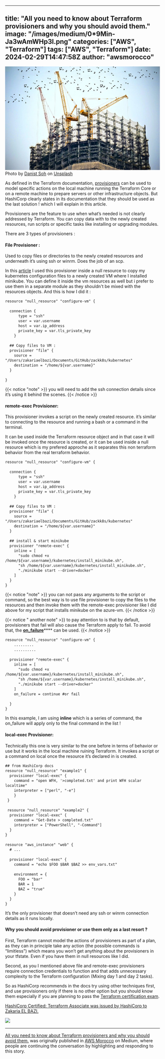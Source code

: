 
---
title: "All you need to know about Terraform provisioners and why you should avoid them."
image: "/images/medium/0*9Min-Ja3wAmWHp3l.png"
categories: ["AWS", "Terraform"]
tags: ["AWS", "Terraform"]
date: 2024-02-29T14:47:58Z
author: "awsmorocco"
---

![](/assets/images/medium/0*9Min-Ja3wAmWHp3l)Photo by [Danist
Soh](https://unsplash.com/@danist07?utm_source=unsplash&utm_medium=referral&utm_content=creditCopyText)
on
[Unsplash](https://unsplash.com/s/photos/infrastructure?utm_source=unsplash&utm_medium=referral&utm_content=creditCopyText)

As defined in the Terraform documentation,
[provisioners](https://www.terraform.io/language/resources/provisioners/syntax)
can be used to model specific actions on the local machine running the
Terraform Core or on a remote machine to prepare servers or other
infrastructure objects. But HashiCorp clearly states in its documentation that
they should be used as the last solution ! which I will explain in this
article.

Provisioners are the feature to use when what’s needed is not clearly
addressed by Terraform. You can copy data with to the newly created resources,
run scripts or specific tasks like installing or upgrading modules.

There are 3 types of provisioners :

#### File Provisioner :

Used to copy files or directories to the newly created resources and
underneath it’s using ssh or winrm. Does the job of an scp.

In this [article](https://awstip.com/i-deployed-my-static-website-with-kubernetes-on-azure-using-terraform-because-why-not-2cdfe8807ca4) I used this provisioner inside a null resource to copy my kubernetes configuration files
to a newly created VM where I installed minikube. You can define it inside the
vm resources as well but i prefer to use them in a separate module as they
shouldn't be mixed with the resources objects. And this is how I did it :

```HCL
resource "null_resource" "configure-vm" {

  connection {
      type = "ssh"
      user = var.username
      host = var.ip_address
      private_key = var.tls_private_key
    }

  ## Copy files to VM :
  provisioner "file" {
    source = "/Users/zakariaelbazi/Documents/GitHub/zackk8s/kubernetes"
    destination = "/home/${var.username}"
  }

}
```
{{< notice "note" >}}
you will need to add the ssh connection details since it’s using it behind the scenes.
{{< /notice >}}

#### remote-exec Provisioner:

This provisioner invokes a script on the newly created resource. it’s similar
to connecting to the resource and running a bash or a command in the terminal.

It can be used inside the Terraform resource object and in that case it will
be invoked once the resource is created, or it can be used inside a null
resource which is my prefered approche as it separates this non terraform
behavior from the real terraform behavior.

```HCL
resource "null_resource" "configure-vm" {

  connection {
      type = "ssh"
      user = var.username
      host = var.ip_address
      private_key = var.tls_private_key
    }

  ## Copy files to VM :
  provisioner "file" {
    source = "/Users/zakariaelbazi/Documents/GitHub/zackk8s/kubernetes"
    destination = "/home/${var.username}"
  }

  ## install & start minikube
  provisioner "remote-exec" {
    inline = [
      "sudo chmod +x /home/${var.username}/kubernetes/install_minikube.sh",
      "sh /home/${var.username}/kubernetes/install_minikube.sh",
      "./minikube start --driver=docker"
    ]
  }
}
```
{{< notice "note" >}}
you can not pass any arguments to the script or command, so
the best way is to use file provisioner to copy the files to the resources
and then invoke them with the remote-exec provisioner like I did above for
my script that installs minikube on the azure-vm.
{{< /notice >}}

{{< notice " another note" >}}
to pay attention to is that by default, provisioners that fail will also cause the Terraform apply to fail. To avoid that, the
[**on_failure**](https://www.terraform.io/language/resources/provisioners/syntax#failure-behavior)**** can be used.
{{< /notice >}}

```HCL
resource "null_resource" "configure-vm" {
    .........
    ..........
 
  provisioner "remote-exec" {
    inline = [
      "sudo chmod +x /home/${var.username}/kubernetes/install_minikube.sh",
      "sh /home/${var.username}/kubernetes/install_minikube.sh",
      "./minikube start --driver=docker"
    ]
    on_failure = continue #or fail
   
  }
}
```

In this example, I am using **inline** which is a series of command, the
on_failure will apply only to the final command in the list !

#### local-exec Provisioner:

Technically this one is very similar to the one before in terms of behavior or
use but it works in the local machine ruining Terraform. It invokes a script
or a command on local once the resource it’s declared in is created.

```HCL
## from HashiCorp docs
resource "null_resource" "example1" {  
  provisioner "local-exec" {    
    command = "open WFH, '>completed.txt' and print WFH scalar localtime"    
    interpreter = ["perl", "-e"]  
    }
 }

 resource "null_resource" "example2" {
  provisioner "local-exec" {
    command = "Get-Date > completed.txt"
    interpreter = ["PowerShell", "-Command"]
  }
}

resource "aws_instance" "web" {
  # ...

  provisioner "local-exec" {
    command = "echo $FOO $BAR $BAZ >> env_vars.txt"

    environment = {
      FOO = "bar"
      BAR = 1
      BAZ = "true"
    }
  }
}
```

It’s the only provisioner that doesn’t need any ssh or winrm connection
details as it runs locally.

#### Why you should avoid provisioner or use them only as a last resort ?

First, Terraform cannot model the actions of provisioners as part of a plan,
as they can in principle take any action (the possible commands is
“limitless”) which means you won’t get anything about the provisioners in your
tfstate. Even if you have them in null resources like I did.

Second, as you I mentioned above file and remote-exec provisioners require
connection credentials to function and that adds unnecessary complexity to the
Terraform configuration (Mixing day 1 and day 2 tasks).

So as HashiCorp recommends in the docs try using other techniques first, and
use provisioners only if there is no other option but you should know them
especially if you are planning to pass the [Terraform certification
exam](https://www.hashicorp.com/certification/terraform-associate).

[HashiCorp Certified: Terraform Associate was issued by HashiCorp to Zakaria
EL BAZI.](https://www.credly.com/badges/34394920-8cdf-47f8-a190-52ab447e3e0f)

![](/assets/images/medium/stat?event=post.clientViewed&referrerSource=full_rss&postId=22b5ef8d2db2)

* * *

[All you need to know about Terraform provisioners and why you should avoid
them.](https://awsmorocco.com/all-you-need-to-know-about-terraform-provisioners-and-why-you-should-avoid-them-22b5ef8d2db2) was originally
published in [AWS Morocco](https://awsmorocco.com) on Medium, where people are
continuing the conversation by highlighting and responding to this story.

